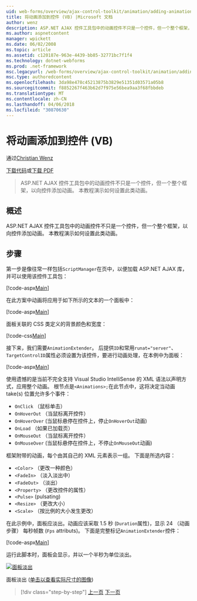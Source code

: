 ```yaml
---
uid: web-forms/overview/ajax-control-toolkit/animation/adding-animation-to-a-control-vb
title: 将动画添加到控件 (VB) |Microsoft 文档
author: wenz
description: ASP.NET AJAX 控件工具包中的动画控件不只是一个控件，但一个整个框架，以向控件添加动画。 本教程演示如何...
ms.author: aspnetcontent
manager: wpickett
ms.date: 06/02/2008
ms.topic: article
ms.assetid: c120187e-963e-4439-bb85-32771bc7f1f4
ms.technology: dotnet-webforms
ms.prod: .net-framework
msc.legacyurl: /web-forms/overview/ajax-control-toolkit/animation/adding-animation-to-a-control-vb
msc.type: authoredcontent
ms.openlocfilehash: 3da98e478c45213875b3829e51351d03571a05b8
ms.sourcegitcommit: f8852267f463b62d7f975e56bea9aa3f68fbbdeb
ms.translationtype: MT
ms.contentlocale: zh-CN
ms.lasthandoff: 04/06/2018
ms.locfileid: "30870630"
---
```

<a name="adding-animation-to-a-control-vb"></a>将动画添加到控件 (VB)
====================
通过[Christian Wenz](https://github.com/wenz)

[下载代码](http://download.microsoft.com/download/f/9/a/f9a26acd-8df4-4484-8a18-199e4598f411/Animation1.vb.zip)或[下载 PDF](http://download.microsoft.com/download/6/7/1/6718d452-ff89-4d3f-a90e-c74ec2d636a3/animation1VB.pdf)

> ASP.NET AJAX 控件工具包中的动画控件不只是一个控件，但一个整个框架，以向控件添加动画。 本教程演示如何设置此类动画。


## <a name="overview"></a>概述

ASP.NET AJAX 控件工具包中的动画控件不只是一个控件，但一个整个框架，以向控件添加动画。 本教程演示如何设置此类动画。

## <a name="steps"></a>步骤

第一步是像往常一样包括`ScriptManager`在页中，以便加载 ASP.NET AJAX 库，并可以使用该控件工具包：

[!code-aspx[Main](adding-animation-to-a-control-vb/samples/sample1.aspx)]

在此方案中动画将应用于如下所示的文本的一个面板中：

[!code-aspx[Main](adding-animation-to-a-control-vb/samples/sample2.aspx)]

面板关联的 CSS 类定义的背景颜色和宽度：

[!code-css[Main](adding-animation-to-a-control-vb/samples/sample3.css)]

接下来，我们需要`AnimationExtender`。 后提供`ID`和常用`runat="server"`、`TargetControlID`属性必须设置为该控件，要进行动画处理，在本例中为面板：

[!code-aspx[Main](adding-animation-to-a-control-vb/samples/sample4.aspx)]

使用遗憾的是当前不完全支持 Visual Studio IntelliSense 的 XML 语法以声明方式，应用整个动画。 根节点是`<Animations>;`在此节点中，这将决定当动画 take(s) 位置允许多个事件：

- `OnClick` （鼠标单击）
- `OnHoverOut` （当鼠标离开控件）
- `OnHoverOver` (当鼠标悬停在控件上，停止`OnHoverOut`动画)
- `OnLoad` （如果已加载页）
- `OnMouseOut` （当鼠标离开控件）
- `OnMouseOver` (当鼠标悬停在控件上，不停止`OnMouseOut`动画)

框架附带的动画，每个由其自己的 XML 元素表示一组。 下面是所选内容：

- `<Color>` （更改一种颜色）
- `<FadeIn>` （淡入淡出中）
- `<FadeOut>` （淡出）
- `<Property>` （更改控件的属性）
- `<Pulse>` (pulsating)
- `<Resize>` （更改大小）
- `<Scale>` （按比例的大小发生更改）

在此示例中，面板应淡出。动画应该采取 1.5 秒 (`Duration`属性)，显示 24 （动画步骤） 每秒帧数 (`Fps` attributs)。 下面是完整标记`AnimationExtender`控件：

[!code-aspx[Main](adding-animation-to-a-control-vb/samples/sample5.aspx)]

运行此脚本时，面板会显示，并以一个半秒为单位淡出。


[![面板淡出](adding-animation-to-a-control-vb/_static/image2.png)](adding-animation-to-a-control-vb/_static/image1.png)

面板淡出 ([单击以查看实际尺寸的图像](adding-animation-to-a-control-vb/_static/image3.png))

> [!div class="step-by-step"]
> [上一页](dynamically-controlling-updatepanel-animations-cs.md)
> [下一页](executing-several-animations-at-the-same-time-vb.md)
